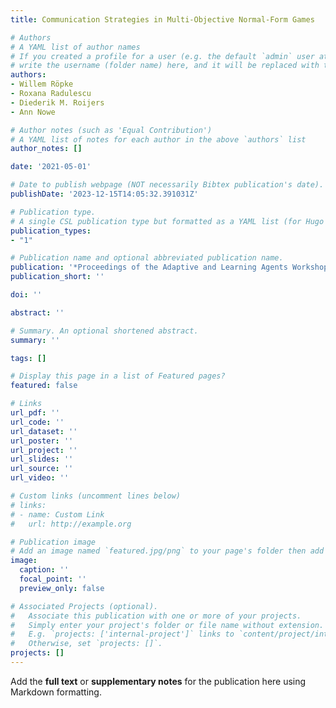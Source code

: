 ```yaml
---
title: Communication Strategies in Multi-Objective Normal-Form Games

# Authors
# A YAML list of author names
# If you created a profile for a user (e.g. the default `admin` user at `content/authors/admin/`), 
# write the username (folder name) here, and it will be replaced with their full name and linked to their profile.
authors:
- Willem Röpke
- Roxana Radulescu
- Diederik M. Roijers
- Ann Nowe

# Author notes (such as 'Equal Contribution')
# A YAML list of notes for each author in the above `authors` list
author_notes: []

date: '2021-05-01'

# Date to publish webpage (NOT necessarily Bibtex publication's date).
publishDate: '2023-12-15T14:05:32.391031Z'

# Publication type.
# A single CSL publication type but formatted as a YAML list (for Hugo requirements).
publication_types:
- "1"

# Publication name and optional abbreviated publication name.
publication: '*Proceedings of the Adaptive and Learning Agents Workshop 2021 (ALA-21)*'
publication_short: ''

doi: ''

abstract: ''

# Summary. An optional shortened abstract.
summary: ''

tags: []

# Display this page in a list of Featured pages?
featured: false

# Links
url_pdf: ''
url_code: ''
url_dataset: ''
url_poster: ''
url_project: ''
url_slides: ''
url_source: ''
url_video: ''

# Custom links (uncomment lines below)
# links:
# - name: Custom Link
#   url: http://example.org

# Publication image
# Add an image named `featured.jpg/png` to your page's folder then add a caption below.
image:
  caption: ''
  focal_point: ''
  preview_only: false

# Associated Projects (optional).
#   Associate this publication with one or more of your projects.
#   Simply enter your project's folder or file name without extension.
#   E.g. `projects: ['internal-project']` links to `content/project/internal-project/index.md`.
#   Otherwise, set `projects: []`.
projects: []
---
```


Add the **full text** or **supplementary notes** for the publication here using Markdown formatting.
